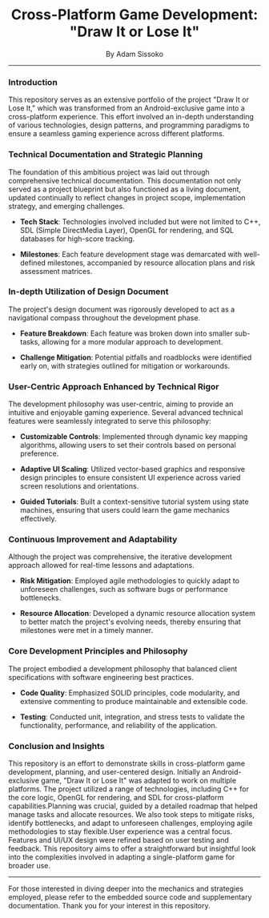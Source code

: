 
<h1 align="center">Cross-Platform Game Development: "Draw It or Lose It"</h1>
<p align="center">By Adam Sissoko</p>


---

### Introduction

This repository serves as an extensive portfolio of the project "Draw It or Lose It," which was transformed from an Android-exclusive game into a cross-platform experience. This effort involved an in-depth understanding of various technologies, design patterns, and programming paradigms to ensure a seamless gaming experience across different platforms.

### Technical Documentation and Strategic Planning

The foundation of this ambitious project was laid out through comprehensive technical documentation. This documentation not only served as a project blueprint but also functioned as a living document, updated continually to reflect changes in project scope, implementation strategy, and emerging challenges. 

- **Tech Stack**: Technologies involved included but were not limited to C++, SDL (Simple DirectMedia Layer), OpenGL for rendering, and SQL databases for high-score tracking.
  
- **Milestones**: Each feature development stage was demarcated with well-defined milestones, accompanied by resource allocation plans and risk assessment matrices.

### In-depth Utilization of Design Document

The project's design document was rigorously developed to act as a navigational compass throughout the development phase. 

- **Feature Breakdown**: Each feature was broken down into smaller sub-tasks, allowing for a more modular approach to development.
  
- **Challenge Mitigation**: Potential pitfalls and roadblocks were identified early on, with strategies outlined for mitigation or workarounds.

### User-Centric Approach Enhanced by Technical Rigor

The development philosophy was user-centric, aiming to provide an intuitive and enjoyable gaming experience. Several advanced technical features were seamlessly integrated to serve this philosophy:

- **Customizable Controls**: Implemented through dynamic key mapping algorithms, allowing users to set their controls based on personal preference.
  
- **Adaptive UI Scaling**: Utilized vector-based graphics and responsive design principles to ensure consistent UI experience across varied screen resolutions and orientations.
  
- **Guided Tutorials**: Built a context-sensitive tutorial system using state machines, ensuring that users could learn the game mechanics effectively.

### Continuous Improvement and Adaptability

Although the project was comprehensive, the iterative development approach allowed for real-time lessons and adaptations.

- **Risk Mitigation**: Employed agile methodologies to quickly adapt to unforeseen challenges, such as software bugs or performance bottlenecks.
  
- **Resource Allocation**: Developed a dynamic resource allocation system to better match the project's evolving needs, thereby ensuring that milestones were met in a timely manner.

### Core Development Principles and Philosophy

The project embodied a development philosophy that balanced client specifications with software engineering best practices. 

- **Code Quality**: Emphasized SOLID principles, code modularity, and extensive commenting to produce maintainable and extensible code.
  
- **Testing**: Conducted unit, integration, and stress tests to validate the functionality, performance, and reliability of the application.

### Conclusion and Insights

This repository is an effort to demonstrate skills in cross-platform game development, planning, and user-centered design. Initially an Android-exclusive game, "Draw It or Lose It" was adapted to work on multiple platforms. The project utilized a range of technologies, including C++ for the core logic, OpenGL for rendering, and SDL for cross-platform capabilities.Planning was crucial, guided by a detailed roadmap that helped manage tasks and allocate resources. We also took steps to mitigate risks, identify bottlenecks, and adapt to unforeseen challenges, employing agile methodologies to stay flexible.User experience was a central focus. Features and UI/UX design were refined based on user testing and feedback. This repository aims to offer a straightforward but insightful look into the complexities involved in adapting a single-platform game for broader use.

---

For those interested in diving deeper into the mechanics and strategies employed, please refer to the embedded source code and supplementary documentation. Thank you for your interest in this repository.
